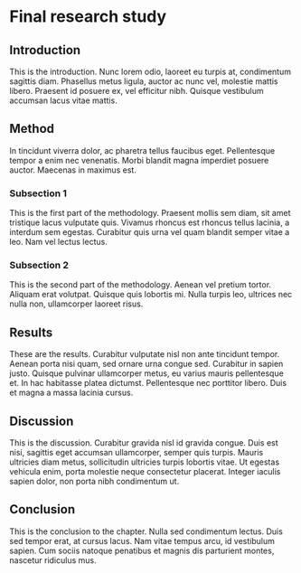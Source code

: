 # Final research study

## Introduction

This is the introduction. Nunc lorem odio, laoreet eu turpis at, condimentum sagittis diam. Phasellus metus ligula, auctor ac nunc vel, molestie mattis libero. Praesent id posuere ex, vel efficitur nibh. Quisque vestibulum accumsan lacus vitae mattis.

## Method

In tincidunt viverra dolor, ac pharetra tellus faucibus eget. Pellentesque tempor a enim nec venenatis. Morbi blandit magna imperdiet posuere auctor. Maecenas in maximus est.

### Subsection 1

This is the first part of the methodology. Praesent mollis sem diam, sit amet tristique lacus vulputate quis. Vivamus rhoncus est rhoncus tellus lacinia, a interdum sem egestas. Curabitur quis urna vel quam blandit semper vitae a leo. Nam vel lectus lectus.

### Subsection 2

This is the second part of the methodology. Aenean vel pretium tortor. Aliquam erat volutpat. Quisque quis lobortis mi. Nulla turpis leo, ultrices nec nulla non, ullamcorper laoreet risus.

<!-- 
Comments can be added like this.
--> 

## Results

These are the results. Curabitur vulputate nisl non ante tincidunt tempor. Aenean porta nisi quam, sed ornare urna congue sed. Curabitur in sapien justo. Quisque pulvinar ullamcorper metus, eu varius mauris pellentesque et. In hac habitasse platea dictumst. Pellentesque nec porttitor libero. Duis et magna a massa lacinia cursus.

## Discussion

This is the discussion. Curabitur gravida nisl id gravida congue. Duis est nisi, sagittis eget accumsan ullamcorper, semper quis turpis. Mauris ultricies diam metus, sollicitudin ultricies turpis lobortis vitae. Ut egestas vehicula enim, porta molestie neque consectetur placerat. Integer iaculis sapien dolor, non porta nibh condimentum ut.

## Conclusion

This is the conclusion to the chapter. Nulla sed condimentum lectus. Duis sed tempor erat, at cursus lacus. Nam vitae tempus arcu, id vestibulum sapien. Cum sociis natoque penatibus et magnis dis parturient montes, nascetur ridiculus mus.






